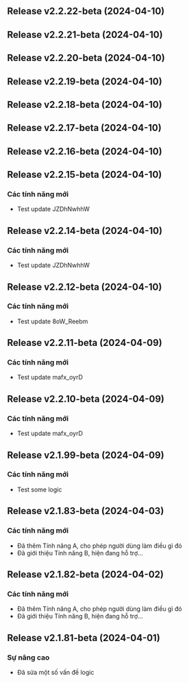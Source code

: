 ## Release v2.2.22-beta (2024-04-10)

## Release v2.2.21-beta (2024-04-10)

## Release v2.2.20-beta (2024-04-10)

## Release v2.2.19-beta (2024-04-10)

## Release v2.2.18-beta (2024-04-10)

## Release v2.2.17-beta (2024-04-10)

## Release v2.2.16-beta (2024-04-10)

## Release v2.2.15-beta (2024-04-10)

### Các tính năng mới

- Test update JZDhNwhhW

## Release v2.2.14-beta (2024-04-10)

### Các tính năng mới

- Test update JZDhNwhhW

## Release v2.2.12-beta (2024-04-10)

### Các tính năng mới

- Test update 8oW_Reebm

## Release v2.2.11-beta (2024-04-09)

### Các tính năng mới

- Test update mafx_oyrD

## Release v2.2.10-beta (2024-04-09)

### Các tính năng mới

- Test update mafx_oyrD

## Release v2.1.99-beta (2024-04-09)

### Các tính năng mới

- Test some logic

## Release v2.1.83-beta (2024-04-03)

### Các tính năng mới

- Đã thêm Tính năng A, cho phép người dùng làm điều gì đó
- Đã giới thiệu Tính năng B, hiện đang hỗ trợ...

## Release v2.1.82-beta (2024-04-02)

### Các tính năng mới

- Đã thêm Tính năng A, cho phép người dùng làm điều gì đó
- Đã giới thiệu Tính năng B, hiện đang hỗ trợ...

## Release v2.1.81-beta (2024-04-01)

### Sự nâng cao

- Đã sửa một số vấn đề logic
